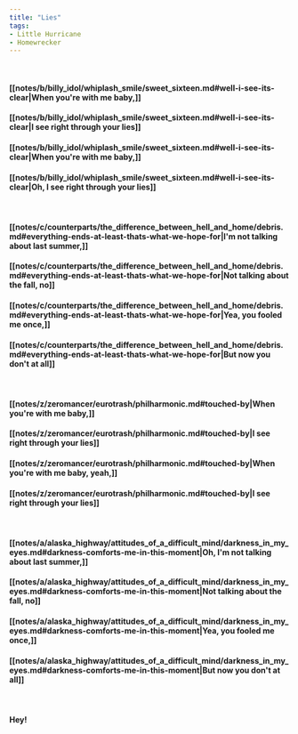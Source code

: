 ```yaml
---
title: "Lies"
tags:
- Little Hurricane
- Homewrecker
---
```

&nbsp;
#### [[notes/b/billy_idol/whiplash_smile/sweet_sixteen.md#well-i-see-its-clear|When you're with me baby,]]
#### [[notes/b/billy_idol/whiplash_smile/sweet_sixteen.md#well-i-see-its-clear|I see right through your lies]]
#### [[notes/b/billy_idol/whiplash_smile/sweet_sixteen.md#well-i-see-its-clear|When you're with me baby,]]
#### [[notes/b/billy_idol/whiplash_smile/sweet_sixteen.md#well-i-see-its-clear|Oh, I see right through your lies]]
&nbsp;
#### [[notes/c/counterparts/the_difference_between_hell_and_home/debris.md#everything-ends-at-least-thats-what-we-hope-for|I'm not talking about last summer,]]
#### [[notes/c/counterparts/the_difference_between_hell_and_home/debris.md#everything-ends-at-least-thats-what-we-hope-for|Not talking about the fall, no]]
#### [[notes/c/counterparts/the_difference_between_hell_and_home/debris.md#everything-ends-at-least-thats-what-we-hope-for|Yea, you fooled me once,]]
#### [[notes/c/counterparts/the_difference_between_hell_and_home/debris.md#everything-ends-at-least-thats-what-we-hope-for|But now you don't at all]]
&nbsp;
#### [[notes/z/zeromancer/eurotrash/philharmonic.md#touched-by|When you're with me baby,]]
#### [[notes/z/zeromancer/eurotrash/philharmonic.md#touched-by|I see right through your lies]]
#### [[notes/z/zeromancer/eurotrash/philharmonic.md#touched-by|When you're with me baby, yeah,]]
#### [[notes/z/zeromancer/eurotrash/philharmonic.md#touched-by|I see right through your lies]]
&nbsp;
#### [[notes/a/alaska_highway/attitudes_of_a_difficult_mind/darkness_in_my_eyes.md#darkness-comforts-me-in-this-moment|Oh, I'm not talking about last summer,]]
#### [[notes/a/alaska_highway/attitudes_of_a_difficult_mind/darkness_in_my_eyes.md#darkness-comforts-me-in-this-moment|Not talking about the fall, no]]
#### [[notes/a/alaska_highway/attitudes_of_a_difficult_mind/darkness_in_my_eyes.md#darkness-comforts-me-in-this-moment|Yea, you fooled me once,]]
#### [[notes/a/alaska_highway/attitudes_of_a_difficult_mind/darkness_in_my_eyes.md#darkness-comforts-me-in-this-moment|But now you don't at all]]
&nbsp;
#### Hey!
